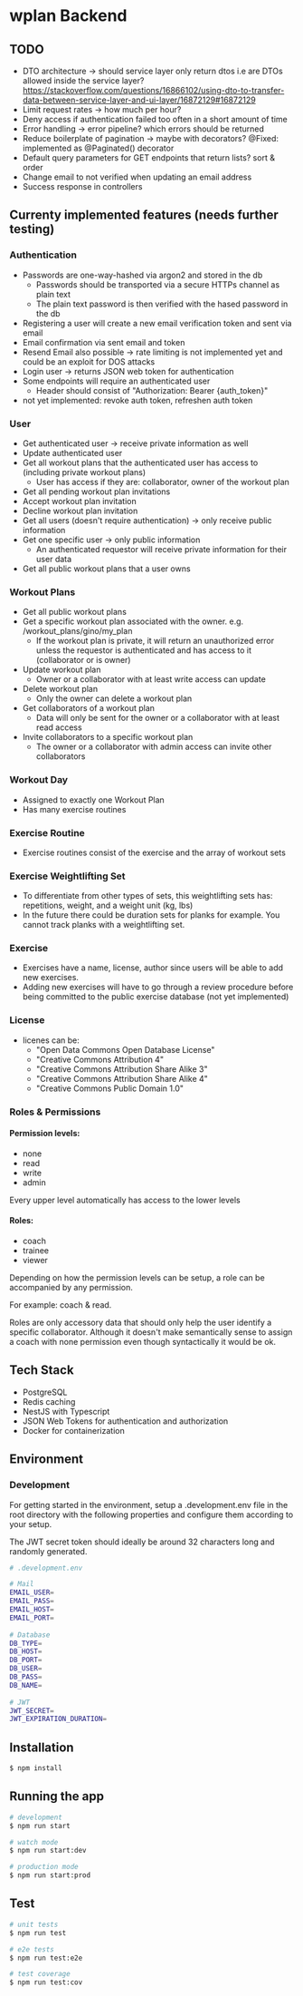 

# wplan Backend

## TODO

- DTO architecture -> should service layer only return dtos i.e are DTOs allowed inside the service layer? https://stackoverflow.com/questions/16866102/using-dto-to-transfer-data-between-service-layer-and-ui-layer/16872129#16872129
- Limit request rates -> how much per hour?
- Deny access if authentication failed too often in a short amount of time
- Error handling -> error pipeline? which errors should be returned
- Reduce boilerplate of pagination -> maybe with decorators? @Fixed: implemented as @Paginated() decorator
- Default query parameters for GET endpoints that return lists? sort & order
- Change email to not verified when updating an email address
- Success response in controllers

## Currenty implemented features (needs further testing)
### Authentication
- Passwords are one-way-hashed via argon2 and stored in the db
    - Passwords should be transported via a secure HTTPs channel as plain text
    - The plain text password is then verified with the hased password in the db
- Registering a user will create a new email verification token and sent via email
- Email confirmation via sent email and token
- Resend Email also possible -> rate limiting is not implemented yet and could be an exploit for DOS attacks
- Login user -> returns JSON web token for authentication
- Some endpoints will require an authenticated user
    - Header should consist of "Authorization: Bearer {auth_token}"
- not yet implemented: revoke auth token, refreshen auth token
### User
- Get authenticated user -> receive private information as well
- Update authenticated user
- Get all workout plans that the authenticated user has access to (including private workout plans)
    - User has access if they are: collaborator, owner of the workout plan
- Get all pending workout plan invitations
- Accept workout plan invitation
- Decline workout plan invitation
- Get all users (doesn't require authentication) -> only receive public information
- Get one specific user -> only public information
    - An authenticated requestor will receive private information for their user data
- Get all public workout plans that a user owns

### Workout Plans
- Get all public workout plans
- Get a specific workout plan associated with the owner. e.g. /workout_plans/gino/my_plan
    - If the workout plan is private, it will return an unauthorized error unless the requestor is authenticated and has access to it (collaborator or is owner)
- Update workout plan
    - Owner or a collaborator with at least write access can update
- Delete workout plan
    - Only the owner can delete a workout plan
- Get collaborators of a workout plan
    - Data will only be sent for the owner or a collaborator with at least read access
- Invite collaborators to a specific workout plan
    - The owner or a collaborator with admin access can invite other collaborators

### Workout Day
- Assigned to exactly one Workout Plan
- Has many exercise routines

### Exercise Routine
- Exercise routines consist of the exercise and the array of workout sets

### Exercise Weightlifting Set
- To differentiate from other types of sets, this weightlifting sets has: repetitions, weight, and a weight unit (kg, lbs)
- In the future there could be duration sets for planks for example. You cannot track planks with a weightlifting set.

### Exercise
- Exercises have a name, license, author since users will be able to add new exercises.
- Adding new exercises will have to go through a review procedure before being committed to the public exercise database (not yet implemented)

### License 
- licenes can be: 
    - "Open Data Commons Open Database License"
    - "Creative Commons Attribution 4"
    - "Creative Commons Attribution Share Alike 3"
    - "Creative Commons Attribution Share Alike 4"
    - "Creative Commons Public Domain 1.0"
    
### Roles & Permissions
#### Permission levels:
- none
- read
- write
- admin

Every upper level automatically has access to the lower levels

#### Roles:

- coach
- trainee
- viewer

Depending on how the permission levels can be setup, a role can be accompanied by any permission.

For example: coach & read. 

Roles are only accessory data that should only help the user identify a specific collaborator. 
Although it doesn't make semantically sense to assign a coach with none permission even though syntactically it would be ok.



## Tech Stack

- PostgreSQL 
- Redis caching
- NestJS with Typescript
- JSON Web Tokens for authentication and authorization
- Docker for containerization

## Environment

### Development

For getting started in the environment, setup a .development.env file in the root directory with the following properties and configure them according to your setup.

The JWT secret token should ideally be around 32 characters long and randomly generated. 

```bash
# .development.env

# Mail  
EMAIL_USER=
EMAIL_PASS=
EMAIL_HOST=
EMAIL_PORT=
  
# Database  
DB_TYPE=
DB_HOST=
DB_PORT=
DB_USER=
DB_PASS=
DB_NAME=
  
# JWT  
JWT_SECRET=
JWT_EXPIRATION_DURATION=
```

## Installation

```bash
$ npm install
```

## Running the app

```bash
# development
$ npm run start

# watch mode
$ npm run start:dev

# production mode
$ npm run start:prod
```

## Test

```bash
# unit tests
$ npm run test

# e2e tests
$ npm run test:e2e

# test coverage
$ npm run test:cov
```
